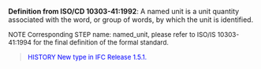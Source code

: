 **Definition from ISO/CD 10303-41:1992**: A named unit is a unit quantity associated with the word, or group of words, by which the unit is identified.

> <font size="-1">
  NOTE Corresponding STEP name: named_unit, please refer to ISO/IS 10303-41:1994
  for the final definition of the formal standard.
</font>

> <font size="-1" color="#0000FF">HISTORY New type in IFC Release 1.5.1.
</font>